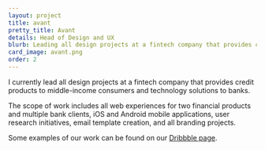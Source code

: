```yaml
---
layout: project
title: avant
pretty_title: Avant
details: Head of Design and UX
blurb: Leading all design projects at a fintech company that provides credit products to consumers and technology solutions to banks.
card_image: avant.png
order: 2
---
```


<p>I currently lead all design projects at a fintech company that provides credit products to middle-income consumers and technology solutions to banks.</p>

<p>The scope of work includes all web experiences for two financial products and multiple bank clients, iOS and Android mobile applications, user research initiatives, email template creation, and all branding projects.</p>

<p>Some examples of our work can be found on our <a href="https://www.dribbble.com/avantdesign/" target="_blank">Dribbble page</a>.</p>